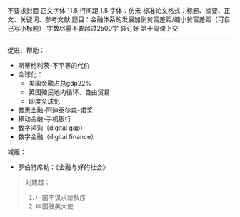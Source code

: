 不要求封面
正文字体 11.5
行间距 1.5
字体：仿宋
标准论文格式：标题、摘要、正文、关键词、参考文献
题目：金融体系的发展加剧贫富差距/缩小贫富差距（可自己写小标题）
字数尽量不要超过2500字
装订好
第十周课上交

*****

促进、帮助：
- 斯蒂格利茨-不平等的代价
- 全球化：
	- 美国金融占总gdp22%
	- 英国殖民地内循环、自由贸易
	- 印度全球化
- 普惠金融-阿迪泰尔森-诺奖
- 移动金融-手机银行
- 数字鸿沟（digital gap）
- 数字金融（digital finance）

减缓：
- 罗伯特席勒：《金融与好的社会》




> 刘建超：
> 1. 中国不谋求新秩序
> 2. 中国驻美大使
